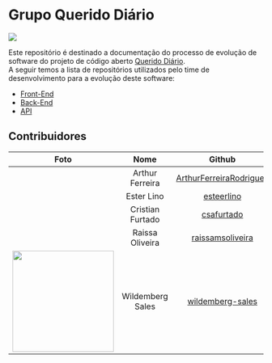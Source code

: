 # Grupo Querido Diário

<img src="/images/logo-querido-diario.jpeg" />

Este repositório é destinado a documentação do processo de evolução de software do projeto de código aberto [Querido Diário](https://queridodiario.ok.org.br/).  
A seguir temos a lista de repositórios utilizados pelo time de desenvolvimento para a evolução deste software:

* [Front-End](https://github.com/Wildemberg-Projects/querido-diario-frontend)
* [Back-End](https://github.com/Wildemberg-Projects/querido-diario-backend)
* [API](https://github.com/Wildemberg-Projects/querido-diario-api)


## Contribuidores
| Foto | Nome | Github | Email |
| :--: | :--: | :----: | :---: |
| | Arthur Ferreira | [ArthurFerreiraRodrigues](https://github.com/ArthurFerreiraRodrigues) | arthur.250402@gmail.com |
| | Ester Lino | [esteerlino](https://github.com/esteerlino) | esteerlino@gmail.com |
| | Cristian Furtado | [csafurtado](https://github.com/csafurtado) | cristiansafurtado@gmail.com |
| | Raissa Oliveira | [raissamsoliveira](https://github.com/raissamsoliveira) | raissa.menezesousa@gmail.com |
| <img src="/images/will.jpeg" width="200px" /> | Wildemberg Sales | [wildemberg-sales](https://github.com/wildemberg-sales) | wildemberg.sales.junior@gmail.com | 
